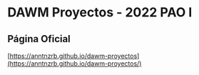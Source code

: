 # DAWM Proyectos - 2022 PAO I

## Página Oficial

[https://anntnzrb.github.io/dawm-proyectos](https://anntnzrb.github.io/dawm-proyectos/)
